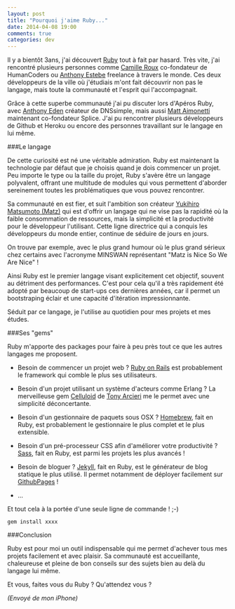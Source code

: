 ```yaml
---
layout: post
title: "Pourquoi j'aime Ruby..."
date: 2014-04-08 19:00
comments: true
categories: dev
---
```


Il y a bientôt 3ans, j'ai découvert [Ruby](http://ruby-lang.org/fr/) tout à fait par hasard. Très vite, j'ai rencontré plusieurs personnes comme [Camille Roux](http://camilleroux.com/) co-fondateur de HumanCoders ou [Anthony Estebe](http://anthonyestebe.com/) freelance à travers le monde. Ces deux développeurs de la ville où j'étudiais m'ont fait découvrir non pas le langage, mais toute la communauté et l'esprit qui l'accompagnait.

Grâce à cette superbe communauté j'ai pu discuter lors d'Apéros Ruby, avec [Anthony Eden](http://anthonyeden.com/) créateur de DNSsimple, mais aussi [Matt Aimonetti](http://matt.aimonetti.net/) maintenant co-fondateur Splice. J'ai pu rencontrer plusieurs développeurs de Github et Heroku ou encore des personnes travaillant sur le langage en lui même.

###Le langage

De cette curiosité est né une véritable admiration. Ruby est maintenant la technologie par défaut que je choisis quand je dois commencer un projet. Peu importe le type ou la taille du projet, Ruby s'avère être un langage polyvalent, offrant une multitude de modules qui vous permettent d'aborder sereinement toutes les problématiques que vous pouvez rencontrer.

Sa communauté en est fier, et suit l'ambition son créateur [Yukihiro Matsumoto (Matz)](https://twitter.com/yukihiro_matz) qui est d'offrir un langage qui ne vise pas la rapidité où la faible consommation de ressources, mais la simplicité et la productivité pour le développeur l'utilisant. Cette ligne directrice qui a conquis les développeurs du monde entier, continue de séduire de jours en jours.

On trouve par exemple, avec le plus grand humour où le plus grand sérieux chez certains avec l'acronyme MINSWAN représentant "Matz is Nice So We Are Nice" !

Ainsi Ruby est le premier langage visant explicitement cet objectif, souvent au détriment des performances.
C'est pour cela qu'il a très rapidement été adopté par beaucoup de start-ups ces dernières années, car il permet un bootstraping éclair et une capacité d'itération impressionnante.

Séduit par ce langage, je l'utilise au quotidien pour mes projets et mes études.

###Ses "gems"

Ruby m'apporte des packages pour faire à peu près tout ce que les autres langages me proposent.

+ Besoin de commencer un projet web ? [Ruby on Rails](http://rubyonrails.org/) est probablement le framework qui comble le plus ses utilisateurs.

+ Besoin d'un projet utilisant un système d'acteurs comme Erlang ? La merveilleuse gem [Celluloid](https://github.com/celluloid/celluloid) de [Tony Arcieri](http://tonyarcieri.com/) me le permet avec une simplicité déconcertante.

+ Besoin d'un gestionnaire de paquets sous OSX ? [Homebrew](http://brew.sh/), fait en Ruby, est probablement le gestionnaire le plus complet et le plus extensible.

+ Besoin d'un pré-processeur CSS afin d'améliorer votre productivité ? [Sass](http://sass-lang.com/), fait en Ruby, est parmi les projets les plus avancés !

+ Besoin de bloguer ? [Jekyll](http://jekyllrb.com/), fait en Ruby, est le générateur de blog statique le plus utilisé. Il permet notamment de déployer facilement sur [GithubPages](http://pages.github.com/) !

+ ...

Et tout cela à la portée d'une seule ligne de commande ! ;-)

	gem install xxxx

###Conclusion

Ruby est pour moi un outil indispensable qui me permet d'achever tous mes projets facilement et avec plaisir. Sa communauté est accueillante, chaleureuse et pleine de bon conseils sur des sujets bien au delà du langage lui même.

Et vous, faites vous du Ruby ? Qu'attendez vous ?

*(Envoyé de mon iPhone)*